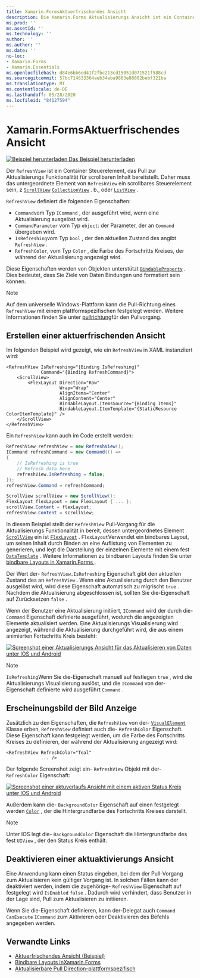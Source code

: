 ```yaml
---
title: Xamarin.FormsAktuerfrischendes Ansicht
description: Die Xamarin.Forms Aktualisierungs Ansicht ist ein Container Steuerelement, das Pull zur Aktualisierungs Funktionalität für scrollbaren Inhalt bereitstellt.
ms.prod: ''
ms.assetId: ''
ms.technology: ''
author: ''
ms.author: ''
ms.date: ''
no-loc:
- Xamarin.Forms
- Xamarin.Essentials
ms.openlocfilehash: d84e6bb6ed41f2fbc213cd15051d071521f588cd
ms.sourcegitcommit: 57bc714633364aeb34aba9803e88802bebf321ba
ms.translationtype: MT
ms.contentlocale: de-DE
ms.lasthandoff: 05/28/2020
ms.locfileid: "84127594"
---
```

# <a name="xamarinforms-refreshview"></a>Xamarin.FormsAktuerfrischendes Ansicht

[![Beispiel herunterladen](~/media/shared/download.png) Das Beispiel herunterladen](https://docs.microsoft.com/samples/xamarin/xamarin-forms-samples/userinterface-refreshviewdemo/)

Der `RefreshView` ist ein Container Steuerelement, das Pull zur Aktualisierungs Funktionalität für scrollbaren Inhalt bereitstellt. Daher muss das untergeordnete Element von `RefreshView` ein scrollbares Steuerelement sein, z [`ScrollView`](xref:Xamarin.Forms.ScrollView) [`CollectionView`](xref:Xamarin.Forms.CollectionView) . b., oder [`ListView`](xref:Xamarin.Forms.ListView) .

`RefreshView` definiert die folgenden Eigenschaften:

- `Command`vom Typ `ICommand` , der ausgeführt wird, wenn eine Aktualisierung ausgelöst wird.
- `CommandParameter` vom Typ `object`: der Parameter, der an `Command` übergeben wird.
- `IsRefreshing`vom Typ `bool` , der den aktuellen Zustand des angibt `RefreshView` .
- `RefreshColor`, vom Typ `Color` , die Farbe des Fortschritts Kreises, der während der Aktualisierung angezeigt wird.

Diese Eigenschaften werden von Objekten unterstützt [`BindableProperty`](xref:Xamarin.Forms.BindableProperty) . Dies bedeutet, dass Sie Ziele von Daten Bindungen und formatiert sein können.

> [!NOTE]
> Auf dem universelle Windows-Plattform kann die Pull-Richtung eines `RefreshView` mit einem plattformspezifischen festgelegt werden. Weitere Informationen finden Sie unter [pullrichtung](~/xamarin-forms/platform/windows/refreshview-pulldirection.md)für den Pullvorgang.

## <a name="create-a-refreshview"></a>Erstellen einer aktuerfrischenden Ansicht

Im folgenden Beispiel wird gezeigt, wie ein `RefreshView` in XAML instanziiert wird:

```xaml
<RefreshView IsRefreshing="{Binding IsRefreshing}"
             Command="{Binding RefreshCommand}">
    <ScrollView>
        <FlexLayout Direction="Row"
                    Wrap="Wrap"
                    AlignItems="Center"
                    AlignContent="Center"
                    BindableLayout.ItemsSource="{Binding Items}"
                    BindableLayout.ItemTemplate="{StaticResource ColorItemTemplate}" />
    </ScrollView>
</RefreshView>
```

Ein `RefreshView` kann auch im Code erstellt werden:

```csharp
RefreshView refreshView = new RefreshView();
ICommand refreshCommand = new Command(() =>
{
    // IsRefreshing is true
    // Refresh data here
    refreshView.IsRefreshing = false;
});
refreshView.Command = refreshCommand;

ScrollView scrollView = new ScrollView();
FlexLayout flexLayout = new FlexLayout { ... };
scrollView.Content = flexLayout;
refreshView.Content = scrollView;
```

In diesem Beispiel stellt der `RefreshView` Pull-Vorgang für die Aktualisierungs Funktionalität in bereit, dessen untergeordnetes Element [`ScrollView`](xref:Xamarin.Forms.ScrollView) ein ist [`FlexLayout`](xref:Xamarin.Forms.FlexLayout) . `FlexLayout`Verwendet ein bindbares Layout, um seinen Inhalt durch Binden an eine Auflistung von Elementen zu generieren, und legt die Darstellung der einzelnen Elemente mit einem fest [`DataTemplate`](xref:Xamarin.Forms.DataTemplate) . Weitere Informationen zu bindbaren Layouts finden Sie unter [bindbare Layouts in Xamarin.Forms ](~/xamarin-forms/user-interface/layouts/bindable-layouts.md).

Der Wert der- `RefreshView.IsRefreshing` Eigenschaft gibt den aktuellen Zustand des an `RefreshView` . Wenn eine Aktualisierung durch den Benutzer ausgelöst wird, wird diese Eigenschaft automatisch zu migrischt `true` . Nachdem die Aktualisierung abgeschlossen ist, sollten Sie die-Eigenschaft auf Zurücksetzen `false` .

Wenn der Benutzer eine Aktualisierung initiiert, `ICommand` wird der durch die- `Command` Eigenschaft definierte ausgeführt, wodurch die angezeigten Elemente aktualisiert werden. Eine Aktualisierungs Visualisierung wird angezeigt, während die Aktualisierung durchgeführt wird, die aus einem animierten Fortschritts Kreis besteht:

[![Screenshot einer Aktualisierungs Ansicht für das Aktualisieren von Daten unter IOS und Android](refreshview-images/default-progress-circle.png "Aktualisierungs Ansicht zum Aktualisieren von Daten")](refreshview-images/default-progress-circle-large.png#lightbox "Aktualisierungs Ansicht zum Aktualisieren von Daten")

> [!NOTE]
> `IsRefreshing`Wenn Sie die-Eigenschaft manuell auf festlegen `true` , wird die Aktualisierungs Visualisierung auslöst, und die `ICommand` von der-Eigenschaft definierte wird ausgeführt `Command` .

## <a name="refreshview-appearance"></a>Erscheinungsbild der Bild Anzeige

Zusätzlich zu den Eigenschaften, die `RefreshView` von der- [`VisualElement`](xref:Xamarin.Forms.VisualElement) Klasse erben, `RefreshView` definiert auch die- `RefreshColor` Eigenschaft. Diese Eigenschaft kann festgelegt werden, um die Farbe des Fortschritts Kreises zu definieren, der während der Aktualisierung angezeigt wird:

```xaml
<RefreshView RefreshColor="Teal"
             ... />
```

Der folgende Screenshot zeigt ein- `RefreshView` Objekt mit der- `RefreshColor` Eigenschaft:

[![Screenshot einer aktuverlaufs Ansicht mit einem aktiven Status Kreis unter IOS und Android](refreshview-images/teal-progress-circle.png "Aktuverlaufs Ansicht mit einem aktiven Status Kreis")](refreshview-images/teal-progress-circle-large.png#lightbox "Aktuverlaufs Ansicht mit einem aktiven Status Kreis")

Außerdem kann die- `BackgroundColor` Eigenschaft auf einen festgelegt werden [`Color`](xref:Xamarin.Forms.Color) , der die Hintergrundfarbe des Fortschritts Kreises darstellt.

> [!NOTE]
> Unter IOS legt die- `BackgroundColor` Eigenschaft die Hintergrundfarbe des fest `UIView` , der den Status Kreis enthält.

## <a name="disable-a-refreshview"></a>Deaktivieren einer aktuaktivierungs Ansicht

Eine Anwendung kann einen Status eingeben, bei dem der Pull-Vorgang zum Aktualisieren kein gültiger Vorgang ist. In solchen Fällen kann der deaktiviert werden, indem die zugehörige- `RefreshView` Eigenschaft auf festgelegt wird `IsEnabled` `false` . Dadurch wird verhindert, dass Benutzer in der Lage sind, Pull zum Aktualisieren zu initiieren.

Wenn Sie die-Eigenschaft definieren, kann der-Delegat auch `Command` `CanExecute` `ICommand` zum Aktivieren oder Deaktivieren des Befehls angegeben werden.

## <a name="related-links"></a>Verwandte Links

- [Aktuerfrischendes Ansicht (Beispiel)](https://docs.microsoft.com/samples/xamarin/xamarin-forms-samples/userinterface-refreshviewdemo/)
- [Bindbare Layouts inXamarin.Forms](~/xamarin-forms/user-interface/layouts/bindable-layouts.md)
- [Aktualisierbare Pull Direction-plattformspezifisch](~/xamarin-forms/platform/windows/refreshview-pulldirection.md)
